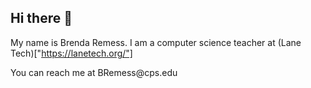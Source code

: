 ## Hi there 👋
My name is Brenda Remess.  I am a computer science teacher at (Lane Tech)["https://lanetech.org/"]
<p>You can reach me at BRemess@cps.edu</p>
<!--
**bremess/bremess** is a ✨ _special_ ✨ repository because its `README.md` (this file) appears on your GitHub profile.

Here are some ideas to get you started:

- 🔭 I’m currently working on ...
- 🌱 I’m currently learning ...
- 👯 I’m looking to collaborate on ...
- 🤔 I’m looking for help with ...
- 💬 Ask me about ...
- 📫 How to reach me: ...
- 😄 Pronouns: ...
- ⚡ Fun fact: ...
-->
